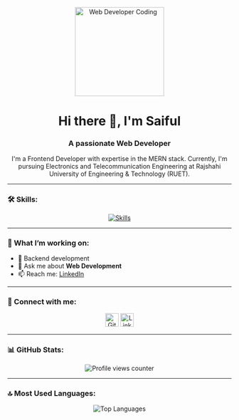 <!-- Graphical Image of Developer Coding -->
<p align="center">
  <img src="https://scontent.fdac146-1.fna.fbcdn.net/v/t39.30808-1/379930188_1478329786335386_2368471819784118199_n.jpg?stp=c0.0.200.200a_cp6_dst-jpg_p200x200&_nc_cat=111&ccb=1-7&_nc_sid=5f2048&_nc_eui2=AeEKOjFaZ5oC-HfJza9U2L_LjN-YT6dvGmmM35hPp28aaXHQek2qivNCqVI1cn7APWBWPjQpQVuWBmx2Mq10kWW5&_nc_ohc=BDGkR1isx5cQ7kNvgFVr1Oi&_nc_ht=scontent.fdac146-1.fna&oh=00_AYB7as70E4Z1_wNlpeBCYov5lubbIaRG1hOlNPhypLP5LQ&oe=665826DB" alt="Web Developer Coding" width="200">
</p>

<h1 align="center">Hi there 👋, I'm Saiful</h1>
<h3 align="center">A passionate Web Developer</h3>

<p align="center">
  I'm a Frontend Developer with expertise in the MERN stack. Currently, I'm pursuing Electronics and Telecommunication Engineering at Rajshahi University of Engineering & Technology (RUET).
</p>

---

### 🛠️ Skills:
<p align="center">
  <a href="https://skillicons.dev">
    <img src="https://skillicons.dev/icons?i=nodejs,react,js,html,css,bootstrap,tailwind" alt="Skills" />
  </a>
</p>

---

### 🚀 What I’m working on:
- 🔭 Backend development
- 💬 Ask me about **Web Development**
- 📫 Reach me: [LinkedIn](https://www.linkedin.com/in/saiful-islam-a1a352232)

---

### 📱 Connect with me:
<p align="center">
  <a href="https://github.com/saifulislam735"><img src="https://cdn.jsdelivr.net/npm/simple-icons@3.0.1/icons/github.svg" alt="GitHub" height="30" width="30" /></a>
  <a href="https://www.linkedin.com/in/saiful-islam-a1a352232/"><img src="https://cdn.jsdelivr.net/npm/simple-icons@3.0.1/icons/linkedin.svg" alt="LinkedIn" height="30" width="30" /></a>
</p>

---

### 📊 GitHub Stats:

<p align="center">
  <img src="https://komarev.com/ghpvc/?username=saifulislam735&&style=flat-square" alt="Profile views counter" />
</p>

---

### 🔝 Most Used Languages:
<p align="center">
  <img src="https://github-readme-stats.vercel.app/api/top-langs/?username=saifulislam735" alt="Top Languages" />
</p>
